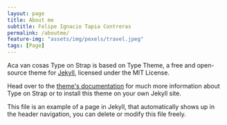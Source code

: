 ```yaml
---
layout: page
title: About me
subtitle: Felipe Ignacio Tapia Contreras
permalink: /aboutme/
feature-img: "assets/img/pexels/travel.jpeg"
tags: [Page]
---
```

Aca van cosas
Type on Strap is based on Type Theme, a free and open-source theme for [Jekyll](http://jekyllrb.com/), licensed under the MIT License.

Head over to the [theme's documentation](https://github.io/sylhare/Type-on-Strap) for much more information about Type on Strap or to install this theme on your own Jekyll site.

This file is an example of a page in Jekyll, that automatically shows up in the header navigation, you can delete or modify this file freely.
 
